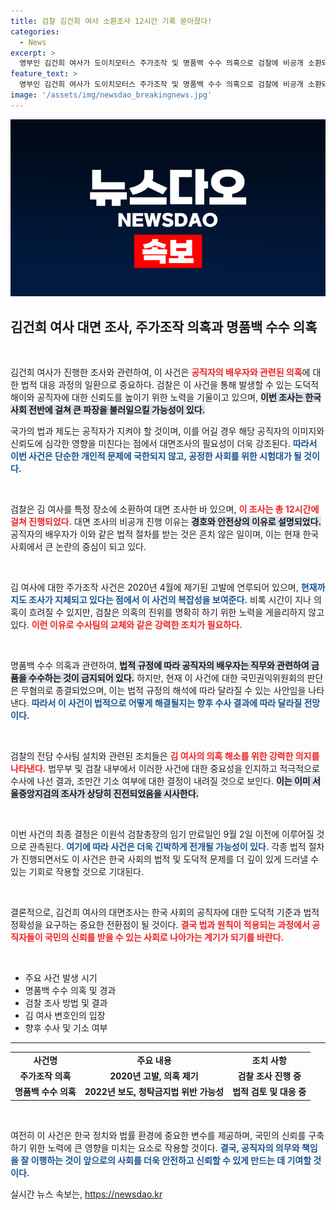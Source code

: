 ```yaml
---
title: 검찰 김건희 여사 소환조사 12시간 기록 쏟아졌다!
categories:
  - News
excerpt: >
  영부인 김건희 여사가 도이치모터스 주가조작 및 명품백 수수 의혹으로 검찰에 비공개 소환돼 12시간 대면조사를 받았다. 검찰, 조만간 기소 여부 결론 예고. 이 사건의 향방이 주목된다.
feature_text: >
  영부인 김건희 여사가 도이치모터스 주가조작 및 명품백 수수 의혹으로 검찰에 비공개 소환돼 12시간 대면조사를 받았다. 검찰, 조만간 기소 여부 결론 예고. 이 사건의 향방이 주목된다.
image: '/assets/img/newsdao_breakingnews.jpg'
---
```


<p><img src="/assets/img/newsdao_breakingnews.jpg" alt="ontimetimes 속보" /></p>

<h2 data-ke-size="size26">김건희 여사 대면 조사, 주가조작 의혹과 명품백 수수 의혹</h2>

<p data-ke-size="size16">&nbsp;</p>  

<p>김건희 여사가 진행한 조사와 관련하여, 이 사건은 <b><span style="color: #ee2323;">공직자의 배우자와 관련된 의혹</span></b>에 대한 법적 대응 과정의 일환으로 중요하다. 검찰은 이 사건을 통해 발생할 수 있는 도덕적 해이와 공직자에 대한 신뢰도를 높이기 위한 노력을 기울이고 있으며, <b><span style="background-color: #21538527;">이번 조사는 한국 사회 전반에 걸쳐 큰 파장을 불러일으킬 가능성이 있다.</span></b> </p>

<p>국가의 법과 제도는 공직자가 지켜야 할 것이며, 이를 어길 경우 해당 공직자의 이미지와 신뢰도에 심각한 영향을 미친다는 점에서 대면조사의 필요성이 더욱 강조된다. <b><span style="color: #1a5490;">따라서 이번 사건은 단순한 개인적 문제에 국한되지 않고, 공정한 사회를 위한 시험대가 될 것이다.</span></b> </p>

<p data-ke-size="size16">&nbsp;</p>  

<p>검찰은 김 여사를 특정 장소에 소환하여 대면 조사한 바 있으며, <b><span style="color: #ee2323;">이 조사는 총 12시간에 걸쳐 진행되었다.</span></b> 대면 조사의 비공개 진행 이유는 <b><span style="background-color: #21538527;">경호와 안전상의 이유로 설명되었다.</span></b> 공직자의 배우자가 이와 같은 법적 절차를 받는 것은 흔치 않은 일이며, 이는 현재 한국 사회에서 큰 논란의 중심이 되고 있다.</p>

<p data-ke-size="size16">&nbsp;</p>  

<p>김 여사에 대한 주가조작 사건은 2020년 4월에 제기된 고발에 연루되어 있으며, <b><span style="color: #1a5490;">현재까지도 조사가 지체되고 있다는 점에서 이 사건의 복잡성을 보여준다.</span></b> 비록 시간이 지나 의혹이 흐려질 수 있지만, 검찰은 의혹의 진위를 명확히 하기 위한 노력을 게을리하지 않고 있다. <b><span style="color: #ee2323;">이런 이유로 수사팀의 교체와 같은 강력한 조치가 필요하다.</span></b> </p>

<p data-ke-size="size16">&nbsp;</p>  

<p>명품백 수수 의혹과 관련하여, <b><span style="background-color: #21538527;">법적 규정에 따라 공직자의 배우자는 직무와 관련하여 금품을 수수하는 것이 금지되어 있다.</span></b> 하지만, 현재 이 사건에 대한 국민권익위원회의 판단은 무혐의로 종결되었으며, 이는 법적 규정의 해석에 따라 달라질 수 있는 사안임을 나타낸다. <b><span style="color: #1a5490;">따라서 이 사건이 법적으로 어떻게 해결될지는 향후 수사 결과에 따라 달라질 전망이다.</span></b> </p>

<p data-ke-size="size16">&nbsp;</p>  

<p>검찰의 전담 수사팀 설치와 관련된 조치들은 <b><span style="color: #ee2323;">김 여사의 의혹 해소를 위한 강력한 의지를 나타낸다.</span></b> 법무부 및 검찰 내부에서 이러한 사건에 대한 중요성을 인지하고 적극적으로 수사에 나선 결과, 조만간 기소 여부에 대한 결정이 내려질 것으로 보인다. <b><span style="background-color: #21538527;">이는 이미 서울중앙지검의 조사가 상당히 진전되었음을 시사한다.</span></b></p>

<p data-ke-size="size16">&nbsp;</p>  

<p>이번 사건의 최종 결정은 이원석 검찰총장의 임기 만료일인 9월 2일 이전에 이루어질 것으로 관측된다. <b><span style="color: #1a5490;">여기에 따라 사건은 더욱 긴박하게 전개될 가능성이 있다.</span></b> 각종 법적 절차가 진행되면서도 이 사건은 한국 사회의 법적 및 도덕적 문제를 더 깊이 있게 드러낼 수 있는 기회로 작용할 것으로 기대된다.</p>

<p data-ke-size="size16">&nbsp;</p>  

<p>결론적으로, 김건희 여사의 대면조사는 한국 사회의 공직자에 대한 도덕적 기준과 법적 정확성을 요구하는 중요한 전환점이 될 것이다. <b><span style="color: #ee2323;">결국 법과 원칙이 적용되는 과정에서 공직자들이 국민의 신뢰를 받을 수 있는 사회로 나아가는 계기가 되기를 바란다.</span></b> </p>

<p data-ke-size="size16">&nbsp;</p>  

<ul>
    <li>주요 사건 발생 시기</li>
    <li>명품백 수수 의혹 및 경과</li>
    <li>검찰 조사 방법 및 결과</li>
    <li>김 여사 변호인의 입장</li>
    <li>향후 수사 및 기소 여부</li>
</ul>

<hr>

<table style="width: 100%;">
    <tr>
        <td style="text-align: center; height: 17px;"><b>사건명</b></td>
        <td style="text-align: center; height: 17px;"><b>주요 내용</b></td>
        <td style="text-align: center; height: 17px;"><b>조치 사항</b></td>
    </tr>
    <tr>
        <td style="text-align: center; height: 17px;"><b>주가조작 의혹</b></td>
        <td style="text-align: center; height: 17px;"><b>2020년 고발, 의혹 제기</b></td>
        <td style="text-align: center; height: 17px;"><b>검찰 조사 진행 중</b></td>
    </tr>
    <tr>
        <td style="text-align: center; height: 17px;"><b>명품백 수수 의혹</b></td>
        <td style="text-align: center; height: 17px;"><b>2022년 보도, 청탁금지법 위반 가능성</b></td>
        <td style="text-align: center; height: 17px;"><b>법적 검토 및 대응 중</b></td>
    </tr>
</table>

<p data-ke-size="size16">&nbsp;</p>  

<p>여전히 이 사건은 한국 정치와 법률 환경에 중요한 변수를 제공하며, 국민의 신뢰를 구축하기 위한 노력에 큰 영향을 미치는 요소로 작용할 것이다. <b><span style="color: #1a5490;">결국, 공직자의 의무와 책임을 잘 이행하는 것이 앞으로의 사회를 더욱 안전하고 신뢰할 수 있게 만드는 데 기여할 것이다.</span></b></p>
실시간 뉴스 속보는, <a href="https://newsdao.kr" rel="dofollow">https://newsdao.kr</a>


